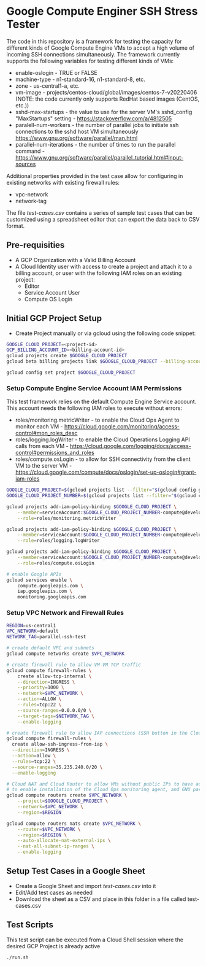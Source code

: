 # Google Compute Enginer SSH Stress Tester

The code in this repository is a framework for testing the capacity for different kinds of Google Compute Engine VMs to accept a high volume of incoming SSH connections simultaneously. The framework currently supports the following variables for testing different kinds of VMs:

- enable-oslogin - TRUE or FALSE
- machine-type - n1-standard-16, n1-standard-8, etc.
- zone - us-central1-a, etc.
- vm-image - projects/centos-cloud/global/images/centos-7-v20220406 (NOTE: the code currently only supports RedHat based images (CentOS, etc.))
- sshd-max-startups - the value to use for the server VM's sshd_config "MaxStartups" setting - <https://stackoverflow.com/a/4812505>
- paralell-num-workers - the number of parallel jobs to initiate ssh connections to the sshd host VM simultaneously <https://www.gnu.org/software/parallel/man.html>
- parallel-num-iterations - the number of times to run the parallel command - <https://www.gnu.org/software/parallel/parallel_tutorial.html#input-sources>

Additional properties provided in the test case allow for configuring in existing networks with existing firewall rules:

- vpc-network
- network-tag

The file *test-cases.csv* contains a series of sample test cases that can be customized using a spreadsheet editor that can export the data back to CSV format.

## Pre-requisities

- A GCP Organization with a Valid Billing Account
- A Cloud Identity user with access to create a project and attach it to a billing account, or user with the following IAM roles on an existing project:
  - Editor
  - Service Account User
  - Compute OS Login

## Initial GCP Project Setup

- Create Project manually or via gcloud using the following code snippet:

```bash
GOOGLE_CLOUD_PROJECT=<project-id>
GCP_BILLING_ACCOUNT_ID=<billing-account-id>
gcloud projects create $GOOGLE_CLOUD_PROJECT
gcloud beta billing projects link $GOOGLE_CLOUD_PROJECT --billing-account=$GCP_BILLING_ACCOUNT_ID

gcloud config set project $GOOGLE_CLOUD_PROJECT
```

### Setup Compute Engine Service Account IAM Permissions

This test framework relies on the default Compute Engine Service account. This account needs the following IAM roles to execute without errors:

- roles/monitoring.metricWriter - to enable the Cloud Ops Agent to monitor each VM - <https://cloud.google.com/monitoring/access-control#mon_roles_desc>
- roles/logging.logWriter - to enable the Cloud Operations Logging API calls from each VM - <https://cloud.google.com/logging/docs/access-control#permissions_and_roles>
- roles/compute.osLogin - to allow for SSH connectivity from the client VM to the server VM - <https://cloud.google.com/compute/docs/oslogin/set-up-oslogin#grant-iam-roles>

```bash
GOOGLE_CLOUD_PROJECT=$(gcloud projects list --filter="$(gcloud config get-value project)" --format="value (PROJECT_ID)")
GOOGLE_CLOUD_PROJECT_NUMBER=$(gcloud projects list --filter="$(gcloud config get-value project)" --format="value (PROJECT_NUMBER)")

gcloud projects add-iam-policy-binding $GOOGLE_CLOUD_PROJECT \
    --member=serviceAccount:$GOOGLE_CLOUD_PROJECT_NUMBER-compute@developer.gserviceaccount.com \
    --role=roles/monitoring.metricWriter

gcloud projects add-iam-policy-binding $GOOGLE_CLOUD_PROJECT \
    --member=serviceAccount:$GOOGLE_CLOUD_PROJECT_NUMBER-compute@developer.gserviceaccount.com \
    --role=roles/logging.logWriter

gcloud projects add-iam-policy-binding $GOOGLE_CLOUD_PROJECT \
    --member=serviceAccount:$GOOGLE_CLOUD_PROJECT_NUMBER-compute@developer.gserviceaccount.com \
    --role=roles/compute.osLogin

# enable Google APIs
gcloud services enable \
    compute.googleapis.com \
    iap.googleapis.com \
    monitoring.googleapis.com
```

### Setup VPC Network and Firewall Rules

```bash
REGION=us-central1
VPC_NETWORK=default
NETWORK_TAG=parallel-ssh-test

# create default VPC and subnets
gcloud compute networks create $VPC_NETWORK

# create firewall rule to allow VM-VM TCP traffic
gcloud compute firewall-rules \
    create allow-tcp-internal \
    --direction=INGRESS \
    --priority=1000 \
    --network=$VPC_NETWORK \
    --action=ALLOW \
    --rules=tcp:22 \
    --source-ranges=0.0.0.0/0 \
    --target-tags=$NETWORK_TAG \
    --enable-logging

# create firewall rule to allow IAP connections (SSH button in the Cloud Console, gcloud compute ssh --tunnel-through-iap, etc.)
gcloud compute firewall-rules \
  create allow-ssh-ingress-from-iap \
  --direction=INGRESS \
  --action=allow \
  --rules=tcp:22 \
  --source-ranges=35.235.240.0/20 \
  --enable-logging

# Cloud NAT and Cloud Router to allow VMs without public IPs to have access to the internet, 
# to enable installation of the Cloud Ops monitoring agent, and GNU parallel
gcloud compute routers create $VPC_NETWORK \
    --project=$GOOGLE_CLOUD_PROJECT \
    --network=$VPC_NETWORK \
    --region=$REGION

gcloud compute routers nats create $VPC_NETWORK \
    --router=$VPC_NETWORK \
    --region=$REGION \
    --auto-allocate-nat-external-ips \
    --nat-all-subnet-ip-ranges \
    --enable-logging
```

## Setup Test Cases in a Google Sheet

- Create a Google Sheet and import *test-cases.csv* into it
- Edit/Add test cases as needed
- Download the sheet as a CSV and place in this folder in a file called test-cases.csv

## Test Scripts

This test script can be executed from a Cloud Shell session where the desired GCP Project is already active

```bash
./run.sh  
```
